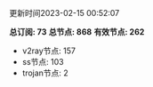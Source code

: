 更新时间2023-02-15 00:52:07

**总订阅: 73**
**总节点: 868**
**有效节点: 262**
- v2ray节点: 157
- ss节点: 103
- trojan节点: 2
